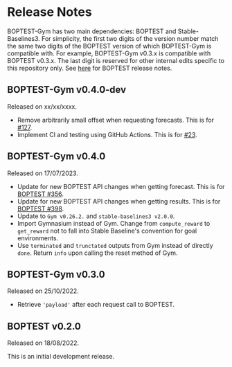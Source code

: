 # Release Notes

BOPTEST-Gym has two main dependencies: BOPTEST and Stable-Baselines3. For simplicity, the first two digits of the version number match the same two digits of the BOPTEST version of which BOPTEST-Gym is compatible with. For example, BOPTEST-Gym v0.3.x is compatible with BOPTEST v0.3.x. The last digit is reserved for other internal edits specific to this repository only. See [here](https://github.com/ibpsa/project1-boptest/blob/master/releasenotes.md) for BOPTEST release notes. 

## BOPTEST-Gym v0.4.0-dev

Released on xx/xx/xxxx.

- Remove arbitrarily small offset when requesting forecasts. This is for [#127](https://github.com/ibpsa/project1-boptest-gym/issues/127). 
- Implement CI and testing using GitHub Actions. This is for [#23](https://github.com/ibpsa/project1-boptest-gym/issues/23). 

## BOPTEST-Gym v0.4.0

Released on 17/07/2023.

- Update for new BOPTEST API changes when getting forecast. This is for [BOPTEST #356](https://github.com/ibpsa/project1-boptest/issues/356).  
- Update for new BOPTEST API changes when getting results. This is for [BOPTEST #398](https://github.com/ibpsa/project1-boptest/issues/398).  
- Update to `Gym v0.26.2.` and `stable-baselines3 v2.0.0`. 
- Import Gymnasium instead of Gym. Change from `compute_reward` to `get_reward` not to fall into Stable Baseline's convention for goal environments. 
- Use `terminated` and `trunctated` outputs from Gym instead of directly `done`. Return `info` upon calling the reset method of Gym.

## BOPTEST-Gym v0.3.0

Released on 25/10/2022.

- Retrieve `'payload'` after each request call to BOPTEST. 

## BOPTEST v0.2.0

Released on 18/08/2022.

This is an initial development release.
